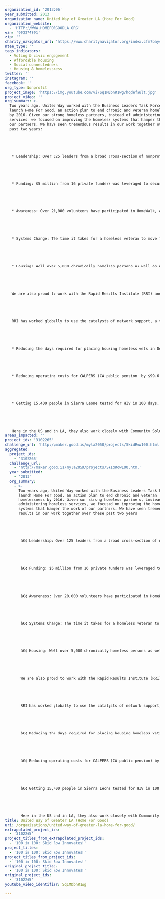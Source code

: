 ```yaml
---
organization_id: '2013206'
year_submitted: 2013
organization_name: United Way of Greater LA (Home For Good)
organization_website:
  - 'HTTP://WWW.HOMEFORGOODLA.ORG'
ein: '952274801'
zip: ''
charity_navigator_url: 'https://www.charitynavigator.org/index.cfm?bay=search.profile&ein=952274801'
ntee_type: ''
tags_indicators:
  - Voting & civic engagement
  - Affordable housing
  - Social connectedness
  - Housing & homelessness
twitter: ''
instagram: ''
facebook: ''
org_type: Nonprofit
project_image: 'https://img.youtube.com/vi/Sq1MDbnR1wg/hqdefault.jpg'
project_video: ''
org_summary: >-
  Two years ago, United Way worked with the Business Leaders Task Force to
  launch Home For Good, an action plan to end chronic and veteran homelessness
  by 2016. Given our strong homeless partners, instead of administering homeless
  services, we focused on improving the homeless systems that hamper the work of
  our partners. We have seen tremendous results in our work together over these
  past two years:
   
   
   
   
   
   * Leadership: Over 125 leaders from a broad cross-section of nonprofit, public, and philanthropic organizations, including the Mayor of LA and all 5 of our County Supervisors, signed onto the Home For Good plan.
   
   
   
   
   
   * Funding: $5 million from 16 private funders was leveraged to secure $100 million from 7 public funders, creating the first ever Funders Collaborative for permanent supportive housing in LA County.
   
   
   
   
   
   * Awareness: Over 20,000 volunteers have participated in HomeWalk, an annual 5k to end homelessness.
   
   
   
   
   
   * Systems Change: The time it takes for a homeless veteran to move from the street into a home was reduced by 2 months.
   
   
   
   
   
   * Housing: Well over 5,000 chronically homeless persons as well as an additional 2,000 homeless veterans were permanently housed.
   
   
   
   
   
   We are also proud to work with the Rapid Results Institute (RRI) and their 100-day model. RRI uses a model that challenges communities to quickly and collaboratively design complex systems and create lasting systems change within 100 days.
   
   
   
   
   
   RRI has worked globally to use the catalysts of network support, a time-limited process, clear goals and the expertise of line staff to engineer remarkable results. Those successes (all in 100 days) include:
   
   
   
   
   
   * Reducing the days required for placing housing homeless vets in Detroit from 143 days to 34 days (76% decrease) in collaboration with the 100k Homes Campaign
   
   
   
   
   
   * Reducing operating costs for CALPERS (CA public pension) by $99.6 million (annualized) 
   
   
   
   
   
   * Getting 15,400 people in Sierra Leone tested for HIV in 100 days, compared to 1,000 in the previous 3 years
   
   
   
   
   
   Here in the US and in LA, they also work closely with Community Solutions' 100K Homes Campaign to transform homeless service systems.
areas_impacted: ''
project_ids: '3102265'
challenge_url: 'http://maker.good.is/myla2050/projects/SkidRow100.html'
aggregated:
  project_ids:
    - '3102265'
  challenge_url:
    - 'http://maker.good.is/myla2050/projects/SkidRow100.html'
  year_submitted:
    - '2013'
  org_summary:
    - >-
      Two years ago, United Way worked with the Business Leaders Task Force to
      launch Home For Good, an action plan to end chronic and veteran
      homelessness by 2016. Given our strong homeless partners, instead of
      administering homeless services, we focused on improving the homeless
      systems that hamper the work of our partners. We have seen tremendous
      results in our work together over these past two years:
       
       
       
       
       
       â€¢ Leadership: Over 125 leaders from a broad cross-section of nonprofit, public, and philanthropic organizations, including the Mayor of LA and all 5 of our County Supervisors, signed onto the Home For Good plan.
       
       
       
       
       
       â€¢ Funding: $5 million from 16 private funders was leveraged to secure $100 million from 7 public funders, creating the first ever Funders Collaborative for permanent supportive housing in LA County.
       
       
       
       
       
       â€¢ Awareness: Over 20,000 volunteers have participated in HomeWalk, an annual 5k to end homelessness.
       
       
       
       
       
       â€¢ Systems Change: The time it takes for a homeless veteran to move from the street into a home was reduced by 2 months.
       
       
       
       
       
       â€¢ Housing: Well over 5,000 chronically homeless persons as well as an additional 2,000 homeless veterans were permanently housed.
       
       
       
       
       
       We are also proud to work with the Rapid Results Institute (RRI) and their 100-day model. RRI uses a model that challenges communities to quickly and collaboratively design complex systems and create lasting systems change within 100 days.
       
       
       
       
       
       RRI has worked globally to use the catalysts of network support, a time-limited process, clear goals and the expertise of line staff to engineer remarkable results. Those successes (all in 100 days) include:
       
       
       
       
       
       â€¢ Reducing the days required for placing housing homeless vets in Detroit from 143 days to 34 days (76% decrease) in collaboration with the 100k Homes Campaign
       
       
       
       
       
       â€¢ Reducing operating costs for CALPERS (CA public pension) by $99.6 million (annualized) 
       
       
       
       
       
       â€¢ Getting 15,400 people in Sierra Leone tested for HIV in 100 days, compared to 1,000 in the previous 3 years
       
       
       
       
       
       Here in the US and in LA, they also work closely with Community Solutions' 100K Homes Campaign to transform homeless service systems.
title: United Way of Greater LA (Home For Good)
uri: /organizations/united-way-of-greater-la-home-for-good/
extrapolated_project_ids:
  - '3102265'
project_titles_from_extrapolated_project_ids:
  - '100 in 100: Skid Row Innovates!'
project_titles:
  - '100 in 100: Skid Row Innovates!'
project_titles_from_project_ids:
  - '100 in 100: Skid Row Innovates!'
original_project_titles:
  - '100 in 100: Skid Row Innovates!'
original_project_ids:
  - '3102265'
youtube_video_identifier: Sq1MDbnR1wg

---
```

